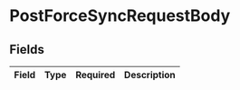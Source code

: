 # PostForceSyncRequestBody


## Fields

| Field       | Type        | Required    | Description |
| ----------- | ----------- | ----------- | ----------- |